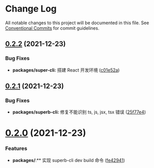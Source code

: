 # Change Log

All notable changes to this project will be documented in this file.
See [Conventional Commits](https://conventionalcommits.org) for commit guidelines.

## [0.2.2](https://github.com/yangruichao/superb/compare/v0.2.1...v0.2.2) (2021-12-23)

### Bug Fixes

- **packages/super-cli:** 搭建 React 开发环境 ([c01e52a](https://github.com/yangruichao/superb/commit/c01e52a6fd9692eb68841ccbf0b4c138b7ca0633))

## [0.2.1](https://github.com/yangruichao/superb/compare/v0.2.0...v0.2.1) (2021-12-23)

### Bug Fixes

- **packages/superb-cli:** 修复不能识别 ts, js, jsx, tsx 错误 ([25f77e4](https://github.com/yangruichao/superb/commit/25f77e41bda41f167a8db1c0c82d1cc4048d2aa2))

# [0.2.0](https://github.com/yangruichao/superb/compare/v0.1.1...v0.2.0) (2021-12-23)

### Features

- **packages/**:\*\* 实现 superb-cli dev build 命令 ([fe42941](https://github.com/yangruichao/superb/commit/fe42941bb355d9ec9acb61ec651aa3d4425c086c))
